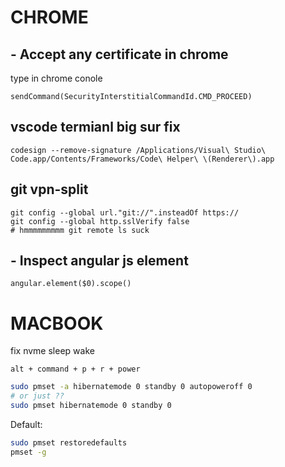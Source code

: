 # CHROME

## - Accept any certificate in chrome

type in chrome conole
```
sendCommand(SecurityInterstitialCommandId.CMD_PROCEED)
```

## vscode termianl big sur fix
```
codesign --remove-signature /Applications/Visual\ Studio\ Code.app/Contents/Frameworks/Code\ Helper\ \(Renderer\).app
```

## git vpn-split
```
git config --global url."git://".insteadOf https://
git config --global http.sslVerify false
# hmmmmmmmmm git remote ls suck
```

## - Inspect angular js element

```
angular.element($0).scope()
```

# MACBOOK

fix nvme sleep wake


`alt + command + p + r + power` 

```bash
sudo pmset -a hibernatemode 0 standby 0 autopoweroff 0
# or just ??
sudo pmset hibernatemode 0 standby 0
```

Default:
```bash
sudo pmset restoredefaults
pmset -g
```

